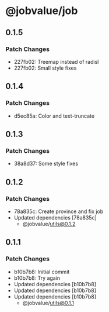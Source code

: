 # @jobvalue/job

## 0.1.5

### Patch Changes

- 227fb02: Treemap instead of radisl
- 227fb02: Small style fixes

## 0.1.4

### Patch Changes

- d5ec85a: Color and text-truncate

## 0.1.3

### Patch Changes

- 38a8d37: Some style fixes

## 0.1.2

### Patch Changes

- 78a835c: Create province and fix job
- Updated dependencies [78a835c]
  - @jobvalue/utils@0.1.2

## 0.1.1

### Patch Changes

- b10b7b8: Initial commit
- b10b7b8: Try again
- Updated dependencies [b10b7b8]
- Updated dependencies [b10b7b8]
- Updated dependencies [b10b7b8]
  - @jobvalue/utils@0.1.1
